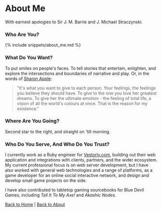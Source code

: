 ---
---

# About Me

With earnest apologies to Sir J. M. Barrie and J. Michael Straczynski.

### Who Are You?

{% include snippets/about_me.md %}

### What Do You Want?

To put smiles on people's faces. To tell stories that entertain, enlighten, and explore the intersections and boundaries of narrative and play. Or, in the words of [Sharon Apple](http://www.imdb.com/title/tt0110426/?ref_=nv_sr_1):

<blockquote>"It's what you want to give to each person. Your feelings, the feelings you believe they should have. To give to the one you love her greatest dreams. To give her the ultimate emotion - the feeling of total life, a vision of all the world's colours at once. That is the reason for my existence."</blockquote>

### Where Are You Going?

Second star to the right, and straight on 'till morning.

### Who Do You Serve, And Who Do You Trust?

I currently work as a Ruby engineer for [Vestorly.com](https://www.vestorly.com), building out their web application and integrations with clients, partners, and the wider ecosystem. My current professional focus is on web server development, but I have also worked with general web technologies and a range of platforms, as a game developer for an online social interactive network, and design and develop small game projects on the side.

I have also contributed to tabletop gaming sourcebooks for Blue Devil Games, including <em>Tell It To My Axe!</em> and <em>Akashic Nodes</em>.

[<i class="fa fa-fw fa-home"></i> Back to Home](/)
|
[<i class="fa fa-fw fa-arrow-left"></i> Back to About](/about)

